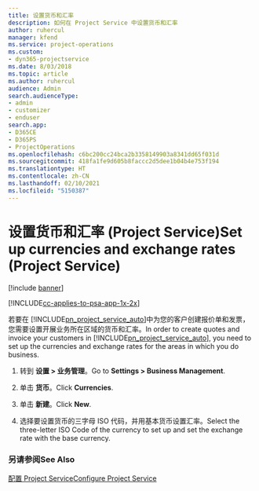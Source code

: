 ```yaml
---
title: 设置货币和汇率
description: 如何在 Project Service 中设置货币和汇率
author: ruhercul
manager: kfend
ms.service: project-operations
ms.custom:
- dyn365-projectservice
ms.date: 8/03/2018
ms.topic: article
ms.author: ruhercul
audience: Admin
search.audienceType:
- admin
- customizer
- enduser
search.app:
- D365CE
- D365PS
- ProjectOperations
ms.openlocfilehash: c6bc200cc24bca2b3358149903a8341dd65f031d
ms.sourcegitcommit: 418fa1fe9d605b8faccc2d5dee1b04b4e753f194
ms.translationtype: HT
ms.contentlocale: zh-CN
ms.lasthandoff: 02/10/2021
ms.locfileid: "5150387"
---
```

# <a name="set-up-currencies-and-exchange-rates-project-service"></a><span data-ttu-id="de69a-103">设置货币和汇率 (Project Service)</span><span class="sxs-lookup"><span data-stu-id="de69a-103">Set up currencies and exchange rates (Project Service)</span></span>

[!include [banner](../includes/psa-now-project-operations.md)]

[!INCLUDE[cc-applies-to-psa-app-1x-2x](../includes/cc-applies-to-psa-app-1x-2x.md)]

<span data-ttu-id="de69a-104">若要在 [!INCLUDE[pn_project_service_auto](../includes/pn-project-service-auto.md)]中为您的客户创建报价单和发票，您需要设置开展业务所在区域的货币和汇率。</span><span class="sxs-lookup"><span data-stu-id="de69a-104">In order to create quotes and invoice your customers in [!INCLUDE[pn_project_service_auto](../includes/pn-project-service-auto.md)], you need to set up the currencies and exchange rates for the areas in which you do business.</span></span>  
  
1.  <span data-ttu-id="de69a-105">转到 **设置 > 业务管理**。</span><span class="sxs-lookup"><span data-stu-id="de69a-105">Go to **Settings > Business Management**.</span></span>  
  
2.  <span data-ttu-id="de69a-106">单击 **货币**。</span><span class="sxs-lookup"><span data-stu-id="de69a-106">Click **Currencies**.</span></span>  
  
3.  <span data-ttu-id="de69a-107">单击 **新建**。</span><span class="sxs-lookup"><span data-stu-id="de69a-107">Click **New**.</span></span>  
  
4.  <span data-ttu-id="de69a-108">选择要设置货币的三字母 ISO 代码，并用基本货币设置汇率。</span><span class="sxs-lookup"><span data-stu-id="de69a-108">Select the three-letter ISO Code of the currency to set up and set the exchange rate with the base currency.</span></span>  
  
### <a name="see-also"></a><span data-ttu-id="de69a-109">另请参阅</span><span class="sxs-lookup"><span data-stu-id="de69a-109">See Also</span></span>  
 [<span data-ttu-id="de69a-110">配置 Project Service</span><span class="sxs-lookup"><span data-stu-id="de69a-110">Configure Project Service</span></span>](../psa/configure.md)
